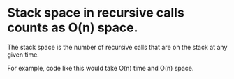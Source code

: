 # Stack space in recursive calls counts as O(n) space.

The stack space is the number of recursive calls that are on the stack at any given time.

For example, code like this would take O(n) time and O(n) space.